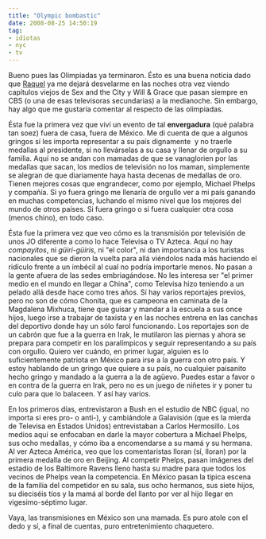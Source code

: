 ```yaml
---
title: "Olympic bombastic"
date: 2008-08-25 14:50:19
tag:
- idiotas
- nyc
- tv
---
```

Bueno pues las Olimpiadas ya terminaron. Ésto es una buena noticia dado que <a href="http://raquelhernandez.net/">Raquel</a> ya me dejará desvelarme en las noches otra vez viendo capítulos viejos de Sex and the City y Will &amp; Grace que pasan siempre en CBS (o una de esas televisoras secundarias) a la medianoche. Sin embargo, hay algo que me gustaría comentar al respecto de las olimpiadas.

Ésta fue la primera vez que viví un evento de tal <strong>envergadura</strong> (qué palabra tan soez) fuera de casa, fuera de México. Me di cuenta de que a algunos gringos sí les importa representar a su país dignamente  y no traerle medallas al presidente, si no llevárselas a su casa y llenar de orgullo a su familia. Aquí no se andan con mamadas de que se vanaglorien por las medallas que sacan, los medios de televisión no los maman, simplemente se alegran de que diariamente haya hasta decenas de medallas de oro. Tienen mejores cosas que engrandecer, como por ejemplo, Michael Phelps y compañía. Si yo fuera gringo me llenaría de orgullo ver a mi país ganando en muchas competencias, luchando el mismo nivel que los mejores del mundo de otros países. Si fuera gringo o si fuera cualquier otra cosa (menos chino), en todo caso.

Ésta fue la primera vez que veo cómo es la transmisión por televisión de unos JO diferente a como lo hace Televisa o TV Azteca. Aquí no hay <em>compayitos</em>, ni <em>güiri-güiris</em>, ni "el color", ni dan importancia a los turistas nacionales que se dieron la vuelta para allá viéndolos nada más haciendo el ridículo frente a un imbécil al cual no podría importarle menos. No pasan a la gente afuera de las sedes embriagándose. No les interesa ser "el primer medio en el mundo en llegar a China", como Televisa hizo teniendo a un pelado allá desde hace como tres años. Sí hay varios reportajes previos, pero no son de cómo Chonita, que es campeona en caminata de la Magdalena Mixhuca, tiene que guisar y mandar a la escuela a sus once hijos, luego irse a trabajar de taxista y en las noches entrena en las canchas del deportivo donde hay un sólo farol funcionando. Los reportajes son de un cabrón que fue a la guerra en Irak, le mutilaron las piernas y ahora se prepara para competir en los paralímpicos y seguir representando a su país con orgullo. Quiero ver cuándo, en primer lugar, alguien es lo suficientemente patriota en México para irse a la guerra con otro país. Y estoy hablando de un gringo que quiere a su país, no cualquier paisanito hecho gringo y mandado a la guerra a la de agüevo. Puedes estar a favor o en contra de la guerra en Irak, pero no es un juego de niñetes ir y poner tu culo para que lo balaceen. Y así hay varios.

En los primeros días, entrevistaron a Bush en el estudio de NBC (igual, no importa si eres pro- o anti-), y cambiándole a Galavisión (que es la mierda de Televisa en Estados Unidos) entrevistaban a Carlos Hermosillo. Los medios aquí se enfocaban en darle la mayor cobertura a Michael Phelps, sus ocho medallas, y cómo iba a encomendarse a su mamá y su hermana. Al ver Azteca América, veo que los comentaristas lloran (sí, lloran) por la primera medalla de oro en Beijing. Al competir Phelps, pasan imágenes del estadio de los Baltimore Ravens lleno hasta su madre para que todos los vecinos de Phelps vean la competencia. En México pasan la típica escena de la familia del competidor en su sala, sus ocho hermanos, sus siete hijos, su dieciséis tíos y la mamá al borde del llanto por ver al hijo llegar en vigesimo-séptimo lugar.

Vaya, las transmisiones en México son una mamada. Es puro atole con el dedo y sí, a final de cuentas, puro entretenimiento chaquetero.
